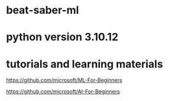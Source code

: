 # beat-saber-ml

# python version 3.10.12

# tutorials and learning materials
https://github.com/microsoft/ML-For-Beginners

https://github.com/microsoft/AI-For-Beginners
